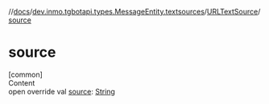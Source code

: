 //[docs](../../../index.md)/[dev.inmo.tgbotapi.types.MessageEntity.textsources](../index.md)/[URLTextSource](index.md)/[source](source.md)



# source  
[common]  
Content  
open override val [source](source.md): [String](https://kotlinlang.org/api/latest/jvm/stdlib/kotlin/-string/index.html)  



